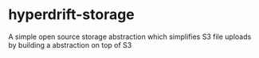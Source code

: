 # hyperdrift-storage

A simple open source storage abstraction which simplifies S3 file uploads by building a abstraction on top of S3
